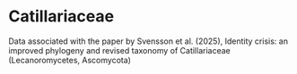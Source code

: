 # Catillariaceae
Data associated with the paper by Svensson et al. (2025), Identity crisis: an improved phylogeny and revised taxonomy of Catillariaceae (Lecanoromycetes, Ascomycota)
